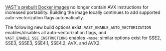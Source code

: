 [VAST's prebuilt Docker images](http://hub.docker.com/r/tenzir/vast) no longer
contain AVX instructions for increased portability. Building the image locally
continues to add supported auto-vectorization flags automatically.

The following new build options exist: `VAST_ENABLE_AUTO_VECTORIZATION`
enables/disables all auto-vectorization flags, and
`VAST_ENABLE_SSE_INSTRUCTIONS` enables `-msse`; similar options exist for SSE2,
SSE3, SSSE3, SSE4.1, SSE4.2, AVX, and AVX2.
